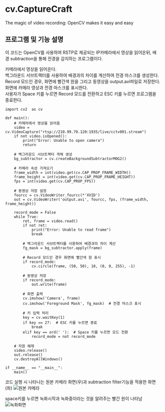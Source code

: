 # cv.CaptureCraft
The magic of video recording: OpenCV makes it easy and easy



## 프로그램 및 기능 설명
이 코드는 OpenCV를 사용하여 RSTP로 제공되는 IP카메라에서 영상을 읽어온뒤, 배경 subtraction을 통해 전경을 감지하는 프로그램이다.

카메라에서 영상을 읽어온다.  
백그라운드 서브트랙터를 사용하여 배경과의 차이를 계산하여 전경 마스크를 생성한다.  
Record 모드인 경우, 화면에 빨간색 원을 그리고 동영상을 output.avi파일로 저장한다.  
화면에 카메라 영상과 전경 마스크를 표시한다.  
사용자가 Space 키를 누르면 Record 모드를 전환하고 ESC 키를 누르면 프로그램을 종료한다.  


    import cv2  as cv  
    
    def main():  
        # 카메라에서 영상을 읽어옴  
        video = cv.VideoCapture("rtsp://210.99.70.120:1935/live/cctv001.stream")  
        if not video.isOpened():  
            print("Error: Unable to open camera")  
            return  
        
        # 백그라운드 서브트랙터 객체 생성
        bg_subtractor = cv.createBackgroundSubtractorMOG2()
        
        # 카메라 속성 가져오기
        frame_width = int(video.get(cv.CAP_PROP_FRAME_WIDTH))
        frame_height = int(video.get(cv.CAP_PROP_FRAME_HEIGHT))
        fps = int(video.get(cv.CAP_PROP_FPS))
        
        # 동영상 저장 설정
        fourcc = cv.VideoWriter_fourcc(*'XVID')
        out = cv.VideoWriter('output.avi', fourcc, fps, (frame_width, frame_height))
        
        record_mode = False
        while True:
            ret, frame = video.read()
            if not ret:
                print("Error: Unable to read frame")
                break
            
            # 백그라운드 서브트랙터를 사용하여 배경과의 차이 계산
            fg_mask = bg_subtractor.apply(frame)
            
            # Record 모드인 경우 화면에 빨간색 원 표시
            if record_mode:
                cv.circle(frame, (50, 50), 10, (0, 0, 255), -1)
            
            # 동영상 저장
            if record_mode:
                out.write(frame)
            
            # 화면 출력
            cv.imshow('Camera', frame)
            cv.imshow('Foreground Mask', fg_mask)  # 전경 마스크 표시
            
            # 키 입력 처리
            key = cv.waitKey(1)
            if key == 27:  # ESC 키를 누르면 종료
                break
            elif key == ord(' '):  # Space 키를 누르면 모드 전환
                record_mode = not record_mode
    
        # 자원 해제
        video.release()
        out.release()
        cv.destroyAllWindows()
    
    if __name__ == "__main__":
        main()


코드 실행 시 나타나는 원본 카메라 화면(우)과 subtraction filter기능을 적용한 화면(좌)
![원본 카메라](https://github.com/shfnqkdlfjtm/cv.CaptureCraft/assets/144716487/6744ff9a-9a71-44c7-b6c6-1923d5326190)

space키를 누르면 녹화시작과 녹화중이라는 것을 알려주는 빨간 원이 나타남
![녹화화면](https://github.com/shfnqkdlfjtm/cv.CaptureCraft/assets/144716487/1ef0b8c9-e43c-4d41-b817-c45225bfb936)
